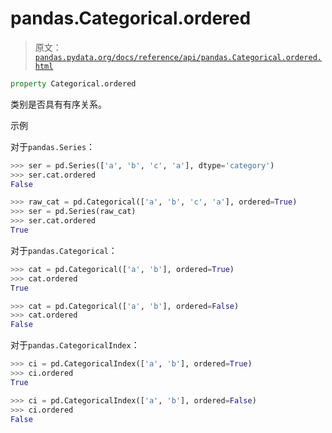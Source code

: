 # pandas.Categorical.ordered

> 原文：[`pandas.pydata.org/docs/reference/api/pandas.Categorical.ordered.html`](https://pandas.pydata.org/docs/reference/api/pandas.Categorical.ordered.html)

```py
property Categorical.ordered
```

类别是否具有有序关系。

示例

对于`pandas.Series`：

```py
>>> ser = pd.Series(['a', 'b', 'c', 'a'], dtype='category')
>>> ser.cat.ordered
False 
```

```py
>>> raw_cat = pd.Categorical(['a', 'b', 'c', 'a'], ordered=True)
>>> ser = pd.Series(raw_cat)
>>> ser.cat.ordered
True 
```

对于`pandas.Categorical`：

```py
>>> cat = pd.Categorical(['a', 'b'], ordered=True)
>>> cat.ordered
True 
```

```py
>>> cat = pd.Categorical(['a', 'b'], ordered=False)
>>> cat.ordered
False 
```

对于`pandas.CategoricalIndex`：

```py
>>> ci = pd.CategoricalIndex(['a', 'b'], ordered=True)
>>> ci.ordered
True 
```

```py
>>> ci = pd.CategoricalIndex(['a', 'b'], ordered=False)
>>> ci.ordered
False 
```
